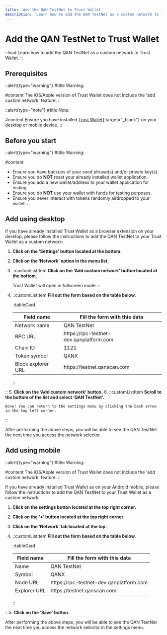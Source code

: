 ```yaml
---
title: 'Add the QAN TestNet to Trust Wallet'
description: 'Learn how to add the QAN TestNet as a custom network to Trust Wallet.'
---
```


# Add the QAN TestNet to Trust Wallet

::lead
Learn how to add the QAN TestNet as a custom network to Trust Wallet.
::

## Prerequisites

::alert{type="warning"}
#title
Warning:

#content
The iOS/Apple version of Trust Wallet does not include the 'add custom network' feature.
::

::alert{type="note"}
#title
Note:

#content
Ensure you have installed [Trust Wallet](https://trustwallet.com){:target="_blank"} on your desktop or mobile device.
::

## Before you start

::alert{type="warning"}
#title
Warning:

#content
- Ensure you have backups of your seed phrase(s) and/or private key(s).
- Ensure you do **NOT** reset your already installed wallet application.
- Ensure you add a new wallet/address to your wallet application for testing.
- Ensure you do **NOT** use your wallet with funds for testing purposes.
- Ensure you never interact with tokens randomly airdropped to your wallet.
::

## Add using desktop

If you have already installed Trust Wallet as a browser extension on your desktop, please follow the instructions to add the QAN TestNet to your Trust Wallet as a custom network:

1. **Click on the 'Settings' button located at the bottom.**
2. **Click on the ‘Network’ option in the menu list.**
3. ::customListItem
    **Click on the ‘Add custom network’ button located at the bottom.**

    Trust Wallet will open in fullscreen mode.
::
4. ::customListItem
    **Fill out the form based on the table below.**

    ::tableCard
    <table>
    <thead>
    <tr>
        <th>Field name</th>
        <th>Fill the form with this data</th>
    </tr>
    </thead>
    <tbody>
    <tr>
        <td>Network name</td>
        <td>QAN TestNet</td>
    </tr>
    <tr>
        <td>RPC URL</td>
        <td>https://rpc-testnet-dev.qanplatform.com</td>
    </tr>
    <tr>
        <td>Chain ID</td>
        <td>1121</td>
    </tr>
    <tr>
        <td>Token symbol</td>
        <td>QANX</td>
    </tr>
    <tr>
        <td>Block explorer URL</td>
        <td>https://testnet.qanscan.com</td>
    </tr>
    </tbody>
    </table>
    ::
::
5. **Click on the ‘Add custom network’ button.**
6. ::customListItem
    **Scroll to the bottom of the list and select ‘QAN TestNet’.**

    Done! You can return to the settings menu by clicking the back arrow in the top left corner.
::

After performing the above steps, you will be able to see the QAN TestNet the next time you access the network selector.

## Add using mobile

::alert{type="warning"}
#title
Warning:

#content
The iOS/Apple version of Trust Wallet does not include the 'add custom network' feature.
::

If you have already installed Trust Wallet as on your Android mobile, please follow the instructions to add the QAN TestNet to your Trust Wallet as a custom network: 

1. **Click on the settings button located at the top right corner.**
2. **Click on the ‘+’ button located at the top right corner.**
3. **Click on the ‘Network’ tab located at the top.**
4. ::customListItem
    **Fill out the form based on the table below.**

    ::tableCard
    <table>
    <thead>
    <tr>
        <th>Field name</th>
        <th>Fill the form with this data</th>
    </tr>
    </thead>
    <tbody>
    <tr>
        <td>Name</td>
        <td>QAN TestNet</td>
    </tr>
    <tr>
        <td>Symbol</td>
        <td>QANX</td>
    </tr>
    <tr>
        <td>Node URL</td>
        <td>https://rpc-testnet-dev.qanplatform.com</td>
    </tr>
    <tr>
        <td>Explorer URL</td>
        <td>https://testnet.qanscan.com</td>
    </tr>
    </tbody>
    </table>
    ::
::
5. **Click on the ‘Save’ button.**

After performing the above steps, you will be able to see the QAN TestNet the next time you access the network selector in the settings menu.
